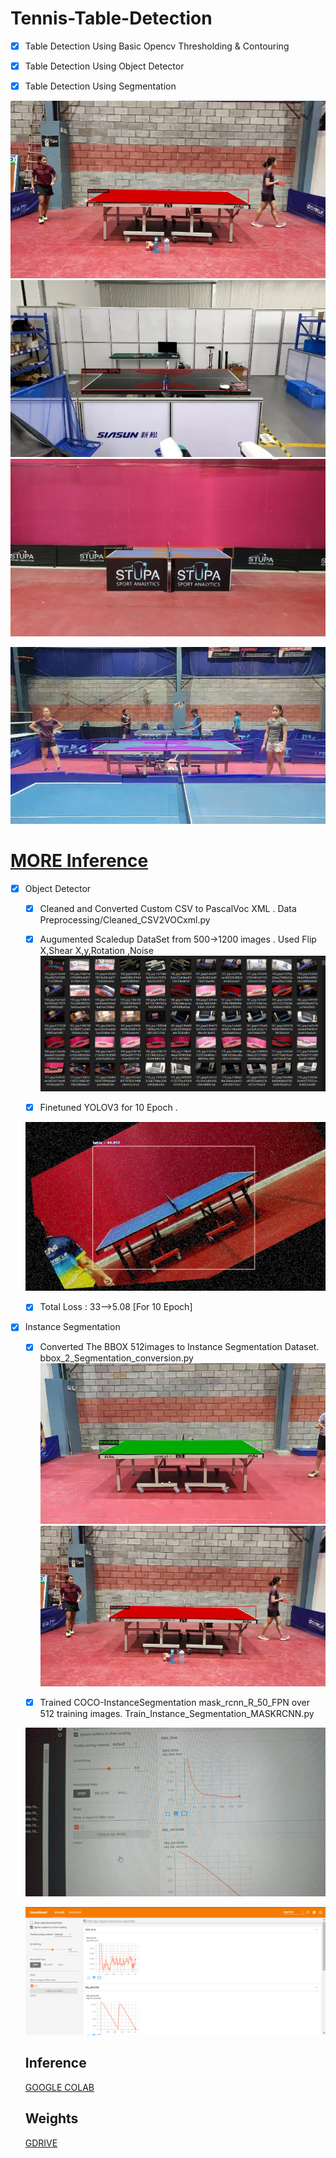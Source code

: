 # Tennis-Table-Detection

- [X] Table Detection Using Basic Opencv Thresholding & Contouring

- [X] Table Detection Using Object Detector

- [X] Table Detection Using Segmentation 


![Segmentation Data](https://github.com/ap1690/tennis-table/blob/master/src/3_seg.png)
![Segmentation Data](https://github.com/ap1690/tennis-table/blob/master/src/98_seg.jpg)
![Segmentation Data](https://github.com/ap1690/tennis-table/blob/master/src/65_seg.jpg)

![Segmentation Data](https://github.com/ap1690/tennis-table/blob/master/src/93_seg.jpg)



# [MORE Inference](https://drive.google.com/drive/folders/127Yg-1wEeQXEXr0qwPy0NpBwrkQB2XNc?usp=sharing)



- [X] Object Detector

    - [X] Cleaned and Converted Custom CSV to PascalVoc XML .  Data Preprocessing/Cleaned_CSV2VOCxml.py

    - [X] Augumented Scaledup DataSet from 500->1200 images . Used Flip X,Shear X,y,Rotation ,Noise
    ![Augumented Data](https://github.com/ap1690/tennis-table/blob/master/src/aug_train.png)
    
    - [X] Finetuned YOLOV3 for 10 Epoch .
    
    ![Fine Tuned YOLOV3](https://github.com/ap1690/tennis-table/blob/master/src/6-detected.jpg)
    
    - [X] Total Loss : 33-->5.08 [For 10 Epoch]
    
- [X] Instance Segmentation

    -[X] Converted The BBOX 512images to Instance Segmentation Dataset.  bbox_2_Segmentation_conversion.py
    ![Segmentation Data](https://github.com/ap1690/tennis-table/blob/master/src/1_seg.png)
    ![Segmentation Data](https://github.com/ap1690/tennis-table/blob/master/src/3_seg.png)
    
    -[X] Trained COCO-InstanceSegmentation  mask_rcnn_R_50_FPN  over 512 training images. Train_Instance_Segmentation_MASKRCNN.py
    
    ![Training Logs](https://github.com/ap1690/tennis-table/blob/master/src/logs.jpeg)
    
    
    ![Training Logs](https://github.com/ap1690/tennis-table/blob/master/src/tensorboard.png)
    
    
    ## Inference
    [GOOGLE COLAB](https://colab.research.google.com/drive/1rFHio8HCqRdpj-0YdcAYkPOaNWdiphBb?usp=sharing)
    
    ## Weights
    [GDRIVE](https://drive.google.com/drive/folders/1T4NpiQenrhYhE_IPrMrMQEwLsBaaE4V4?usp=sharing)
    
    
    
